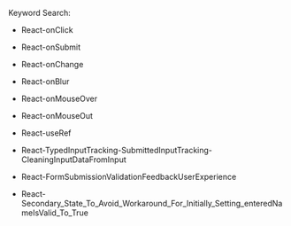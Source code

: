 Keyword Search:

- React-onClick

- React-onSubmit

- React-onChange

- React-onBlur

- React-onMouseOver

- React-onMouseOut

- React-useRef

- React-TypedInputTracking-SubmittedInputTracking-CleaningInputDataFromInput

- React-FormSubmissionValidationFeedbackUserExperience

- React-Secondary_State_To_Avoid_Workaround_For_Initially_Setting_enteredNameIsValid_To_True